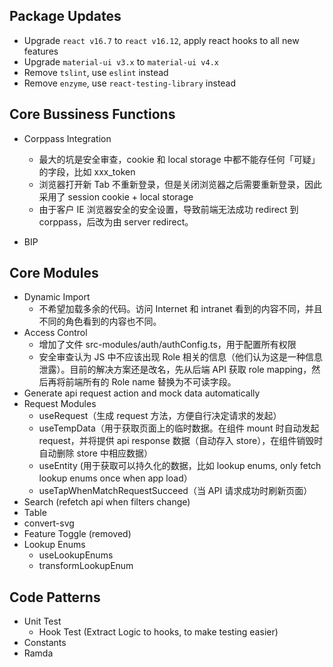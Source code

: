 ## Package Updates

- Upgrade  `react v16.7` to `react v16.12`, apply react hooks to all new features
- Upgrade `material-ui v3.x` to `material-ui v4.x`
- Remove `tslint`, use `eslint` instead
- Remove `enzyme`, use `react-testing-library` instead



## Core Bussiness Functions

- Corppass Integration

  - 最大的坑是安全审查，cookie 和 local storage 中都不能存任何「可疑」的字段，比如 xxx_token
  - 浏览器打开新 Tab 不重新登录，但是关闭浏览器之后需要重新登录，因此采用了 session cookie + local storage
  - 由于客户 IE 浏览器安全的安全设置，导致前端无法成功 redirect 到 corppass，后改为由 server redirect。

- BIP

  

## Core Modules

- Dynamic Import
  - 不希望加载多余的代码。访问 Internet 和 intranet 看到的内容不同，并且不同的角色看到的内容也不同。
- Access Control 
  - 增加了文件 src-modules/auth/authConfig.ts，用于配置所有权限
  - 安全审查认为 JS 中不应该出现 Role 相关的信息（他们认为这是一种信息泄露）。目前的解决方案还是改名，先从后端  API 获取 role mapping，然后再将前端所有的 Role name 替换为不可读字段。
- Generate api request action and mock data automatically
- Request Modules
  - useRequest（生成 request 方法，方便自行决定请求的发起）
  - useTempData（用于获取页面上的临时数据。在组件 mount 时自动发起 request，并将提供 api response 数据（自动存入 store），在组件销毁时自动删除 store 中相应数据）
  - useEntity (用于获取可以持久化的数据，比如 lookup enums, only fetch lookup enums once when app load）
  - useTapWhenMatchRequestSucceed（当 API 请求成功时刷新页面）
- Search (refetch api when filters change)
- Table
- convert-svg
- Feature Toggle (removed)
- Lookup Enums
  - useLookupEnums
  - transformLookupEnum



## Code Patterns

- Unit Test
  - Hook Test (Extract Logic to hooks, to make testing easier)
- Constants
- Ramda

